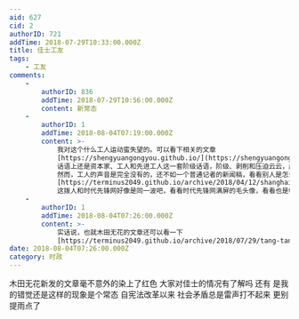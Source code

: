 ```yaml
---
aid: 627
cid: 2
authorID: 721
addTime: 2018-07-29T10:33:00.000Z
title: 佳士工友
tags:
    - 工友
comments:
    -
        authorID: 836
        addTime: 2018-07-29T10:56:00.000Z
        content: 新常态
    -
        authorID: 1
        addTime: 2018-08-04T07:19:00.000Z
        content: >-
            我对这个什么工人运动蛮失望的。可以看下相关的文章
            [https://shengyuangongyou.github.io/](https://shengyuangongyou.github.io/)
            话语上还是资本家、工人和先进工人这一套阶级话语，阶级、剥削和压迫云云，虚构一个工人共同体，只强调这个群体的利益被损害，而不是用更普世的公平、法制和正义的话语。还组织一些乱七八糟的声援团，文章里面事情没讲清楚，带感叹号的口号式断言倒是挺多。
            然而，工人的声音是完全没有的，还不如一个普通记者的新闻稿，看看别人是怎么写上海环卫工人罢工的
            [https://terminus2049.github.io/archive/2018/04/12/shanghai-huanweigong-bagong-ngocn.html](https://terminus2049.github.io/archive/2018/04/12/shanghai-huanweigong-bagong-ngocn.html)
            这拨人和时代先锋网好像是同一波吧，看看时代先锋网满屏的毛头像，看看也是够了。
    -
        authorID: 1
        addTime: 2018-08-04T07:26:00.000Z
        content: >-
            实话说，也就木田无花的文章还可以看一下
            [https://terminus2049.github.io/archive/2018/07/29/tang-tang-zheng-zheng.html](https://terminus2049.github.io/archive/2018/07/29/tang-tang-zheng-zheng.html)
date: 2018-08-04T07:26:00.000Z
category: 时政
---
```


木田无花新发的文章毫不意外的染上了红色 大家对佳士的情况有了解吗 还有 是我的错觉还是这样的现象是个常态 自宪法改革以来 社会矛盾总是雷声打不起来 更别提雨点了
